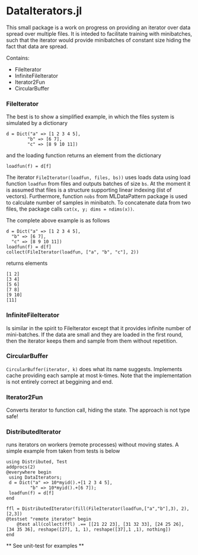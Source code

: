 # DataIterators.jl

This small package is a work on progress on providing an iterator over data spread over multiple files. 
It is inteded to facilitate training with minibatches, such that the iterator would provide minibatches of 
constant size hiding the fact that data are spread.

Contains:
* FileIterator
* InfiniteFileIterator
* Iterator2Fun
* CircularBuffer

### FileIterator
The best is to show a simplified example, in which the files system is simulated by a dictionary 
```
d = Dict("a" => [1 2 3 4 5], 
		"b" => [6 7], 
		"c" => [8 9 10 11])
```
and the loading function returns an element from the dictionary
```
loadfun(f) = d[f]
```

The iterator `FileIterator(loadfun, files, bs))` uses loads data using load function `loadfun` from files and 
outputs batches of size `bs`. At the moment it is assumed that files is a structure supporting linear indexing 
(list of vectors). Furthermore, function `nobs` from MLDataPattern package is used to calculate number of samples in minibatch. 
To concatenate data from two files, the package calls `cat(x, y; dims = ndims(x))`.

The complete above example is as follows
```
d = Dict("a" => [1 2 3 4 5],
  "b" => [6 7],
  "c" => [8 9 10 11])
loadfun(f) = d[f]
collect(FileIterator(loadfun, ["a", "b", "c"], 2))
 ```
 returns elements
 ```
 [1 2]
 [3 4]
 [5 6]
 [7 8]
 [9 10]
 [11]
 ```
 
 ### InfiniteFileIterator
 Is similar in the spirit to FileIterator except that it provides infinite number of mini-batches. If the data are small and they are loaded in the first round, then the iterator keeps them and sample from them without repetition.


### CircularBuffer
`CircularBuffer(iterator, k)` does what its name suggests. Implements cache providing each sample at most k-times. Note that the implementation is not entirely correct at beggining and end.

### Iterator2Fun
Converts iterator to function call, hiding the state. The approach is not type safe!

### DistributedIterator 
runs iterators on workers (remote processes) without moving states.
A simple example from taken from tests is below
```
using Distributed, Test
addprocs(2)
@everywhere begin
 using DataIterators;
 d = Dict("a" => 10*myid().+[1 2 3 4 5],
         "b" => 10*myid().+[6 7]);
 loadfun(f) = d[f]
end 

ffl = DistributedIterator(fill(FileIterator(loadfun,["a","b"],3), 2), [2,3])
@testset "remote iterator" begin
	@test all(collect(ffl) .== [[21 22 23], [31 32 33], [24 25 26], [34 35 36], reshape([27], 1, 1), reshape([37],1 ,1), nothing])
end
```
** See unit-test for examples **
